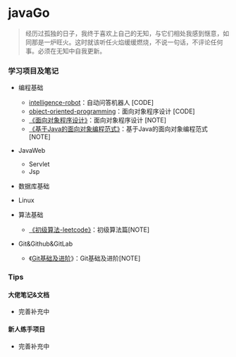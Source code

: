 # javaGo
> 经历过孤独的日子，我终于喜欢上自己的无知，与它们相处我感到惬意，如同那是一炉旺火。这时就该听任火焰缓缓燃烧，不说一句话，不评论任何事。必须在无知中自我更新。

### 学习项目及笔记
* 编程基础
  - [intelligence-robot](https://github.com/sophoraFlower/javaGo/tree/main/intelligence-robot)：自动问答机器人 [CODE]
  - [object-oriented-programming](https://github.com/sophoraFlower/javaGo/tree/main/object-oriented-programming)：面向对象程序设计 [CODE]
  - [《面向对象程序设计》](https://www.yuque.com/houlex/syq69x/phh1in)：面向对象程序设计 [NOTE]
  - [《基于Java的面向对象编程范式》](https://www.yuque.com/houlex/syq69x/ly9tmd)：基于Java的面向对象编程范式 [NOTE]
* JavaWeb
  - Servlet
  - Jsp
* 数据库基础
* Linux
* 算法基础
  * [《初级算法-leetcode》](https://www.yuque.com/houlex/syq69x/dmtq3r)：初级算法篇[NOTE]

* Git&Github&GitLab
  * 《[Git基础及进阶](https://www.yuque.com/houlex/syq69x/qlipip)》：Git基础及进阶[NOTE]


### Tips
#### 大佬笔记&文档
* 完善补充中

#### 新人练手项目
* 完善补充中
